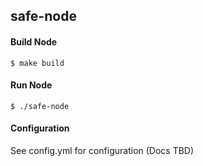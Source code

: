 ## safe-node

#### Build Node

```shell
$ make build
```

#### Run Node

```shell
$ ./safe-node
```

#### Configuration

See config.yml for configuration (Docs TBD)